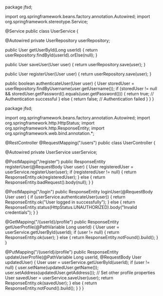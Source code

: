 
package jfsd;

import org.springframework.beans.factory.annotation.Autowired;
import org.springframework.stereotype.Service;

@Service
public class UserService {

   @Autowired
   private UserRepository userRepository;

   public User getUserById(Long userId) {
      return userRepository.findById(userId).orElse(null);
   }
   
   public User saveUser(User user) {
      return userRepository.save(user);
   }

   public User registerUser(User user) {
      return userRepository.save(user);
   }

   public boolean authenticateUser(User user) {
      User storedUser = userRepository.findByUsername(user.getUsername());
      if (storedUser != null && storedUser.getPassword().equals(user.getPassword())) {
         return true; // Authentication successful
      } else {
         return false; // Authentication failed
      }
   }
}











package jfsd;

import org.springframework.beans.factory.annotation.Autowired;
import org.springframework.http.HttpStatus;
import org.springframework.http.ResponseEntity;
import org.springframework.web.bind.annotation.*;

@RestController
@RequestMapping("/users")
public class UserController {

   @Autowired
   private UserService userService;

   @PostMapping("/register")
   public ResponseEntity<User> registerUser(@RequestBody User user) {
      User registeredUser = userService.registerUser(user);
      if (registeredUser != null) {
         return ResponseEntity.ok(registeredUser);
      } else {
         return ResponseEntity.badRequest().body(null);
      }
   }

   @PostMapping("/login")
   public ResponseEntity<String> loginUser(@RequestBody User user) {
      if (userService.authenticateUser(user)) {
         return ResponseEntity.ok("User logged in successfully");
      } else {
         return ResponseEntity.status(HttpStatus.UNAUTHORIZED).body("Invalid credentials");
      }
   }

   @GetMapping("/{userId}/profile")
   public ResponseEntity<User> getUserProfile(@PathVariable Long userId) {
      User user = userService.getUserById(userId);
      if (user != null) {
         return ResponseEntity.ok(user);
      } else {
         return ResponseEntity.notFound().build();
      }
   }

   @PutMapping("/{userId}/profile")
   public ResponseEntity<User> updateUserProfile(@PathVariable Long userId, @RequestBody User updatedUser) {
      User user = userService.getUserById(userId);
      if (user != null) {
         user.setName(updatedUser.getName());
         user.setAddress(updatedUser.getAddress());
         // Set other profile properties
         User savedUser = userService.saveUser(user);
         return ResponseEntity.ok(savedUser);
      } else {
         return ResponseEntity.notFound().build();
      }
   }
}
